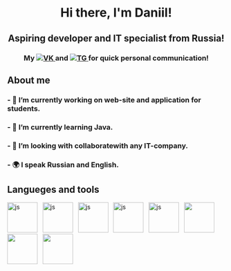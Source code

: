 <div id="header" align="center">
  <h1>Hi there, I'm Daniil! </h1>
    <h2>Aspiring developer and IT specialist from Russia! </h2>
</div>
<div id="header" align="center">
 <h3> My <a href="Вконтакте-https://vk.com/daan_ballan">
    <img src="https://img.shields.io/badge/Вконтакте-blue?style-for-the-badge&logo=VK&logoColor=white"
    alt="VK"</>
  </a>
  and <a href="telegram-https://t.me/+79210328952">
    <img src="https://img.shields.io/badge/Telegram-white?style-for-the-badge&logo=Telegram&logoColor=blue"
    alt="TG"</>
  </a> for quick personal communication! </h3>
</div>
<div> 
<h2> About me </h2> 
<h3> - 🔭 I’m currently working on web-site and application for students. </h3>
<h3> - 🌱 I’m currently learning Java. </h3>
<h3> - 👯 I’m looking with collaboratewith any IT-company. </h3>
<h3> - 🌍 I speak Russian and English. </h3> 
</div>
<div>
<h2> Langueges and tools </h2>
<img src="https://cdn.jsdelivr.net/gh/devicons/devicon@latest/icons/java/java-plain-wordmark.svg" title="js" width="70" height="70" /> &nbsp;
<img src="https://cdn.jsdelivr.net/gh/devicons/devicon@latest/icons/csharp/csharp-original.svg" title="js" width="70" height="70" /> &nbsp;
<img src="https://cdn.jsdelivr.net/gh/devicons/devicon@latest/icons/microsoftsqlserver/microsoftsqlserver-original.svg" title="js" width="70" height="70" /> &nbsp;
<img src="https://cdn.jsdelivr.net/gh/devicons/devicon@latest/icons/html5/html5-original.svg" title="js" width="70" height="70" /> &nbsp;
<img src="https://cdn.jsdelivr.net/gh/devicons/devicon@latest/icons/css3/css3-original.svg" title="js" width="70" height="70" /> &nbsp;
<img src="https://cdn.jsdelivr.net/gh/devicons/devicon@latest/icons/visualstudio/visualstudio-original.svg" width="70" height="70" /> &nbsp;
<img src="https://cdn.jsdelivr.net/gh/devicons/devicon@latest/icons/intellij/intellij-original.svg" width="70" height="70" /> &nbsp;
<img src="https://cdn.jsdelivr.net/gh/devicons/devicon@latest/icons/androidstudio/androidstudio-original.svg" width="70" height="70" /> &nbsp;
</div>
<!--
**Loby-Dy/Loby-Dy** is a ✨ _special_ ✨ repository because its `README.md` (this file) appears on your GitHub profile.


-->
